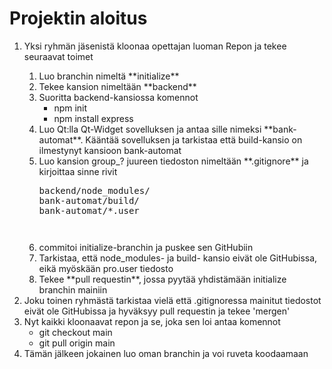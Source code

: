 # Projektin aloitus

<ol>
<li>Yksi ryhmän jäsenistä kloonaa opettajan luoman Repon ja tekee seuraavat toimet</li>
<ol>
<li>Luo branchin nimeltä **initialize** </li>
<li>Tekee kansion nimeltään **backend** </li>
<li>Suoritta backend-kansiossa komennot 
<ul>
<li>npm init</li>
<li>npm install express</li>
</ul>
</li>
<li>Luo Qt:lla Qt-Widget sovelluksen ja antaa sille nimeksi **bank-automat**. Kääntää sovelluksen ja tarkistaa että build-kansio on ilmestynyt kansioon bank-automat</li>
<li>Luo kansion group_? juureen tiedoston nimeltään **.gitignore** ja kirjoittaa sinne rivit 
<pre>
backend/node_modules/
bank-automat/build/
bank-automat/*.user
<pre>
</li>
<li>commitoi initialize-branchin ja puskee sen GitHubiin</li>
<li>Tarkistaa, että node_modules- ja build- kansio eivät ole GitHubissa, eikä myöskään pro.user tiedosto</li>
<li>Tekee **pull requestin**, jossa pyytää yhdistämään initialize branchin mainiin </li>
</ol>
<li>Joku toinen ryhmästä tarkistaa vielä että .gitignoressa mainitut tiedostot eivät ole GitHubissa ja hyväksyy pull requestin ja tekee 'mergen'</li>
<li>Nyt kaikki kloonaavat repon ja se, joka sen loi antaa komennot 
<ul>
<li>git checkout main</li>
<li>git pull origin main</li>
</ul>
</li>
<li>Tämän jälkeen jokainen luo oman branchin ja voi ruveta koodaamaan</li>
</ol>

